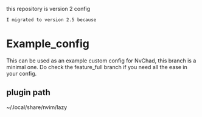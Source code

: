 this repository is version 2 config

`I migrated to version 2.5 because`

# Example_config

This can be used as an example custom config for NvChad, this branch is a minimal one. Do check the feature_full branch if you need all the ease in your config.

## plugin path
~/.local/share/nvim/lazy

